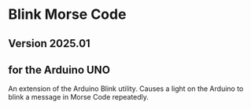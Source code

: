 # Blink Morse Code
## Version 2025.01
## for the Arduino UNO
An extension of the Arduino Blink utility. Causes a light on the Arduino to blink a message in Morse Code repeatedly.
